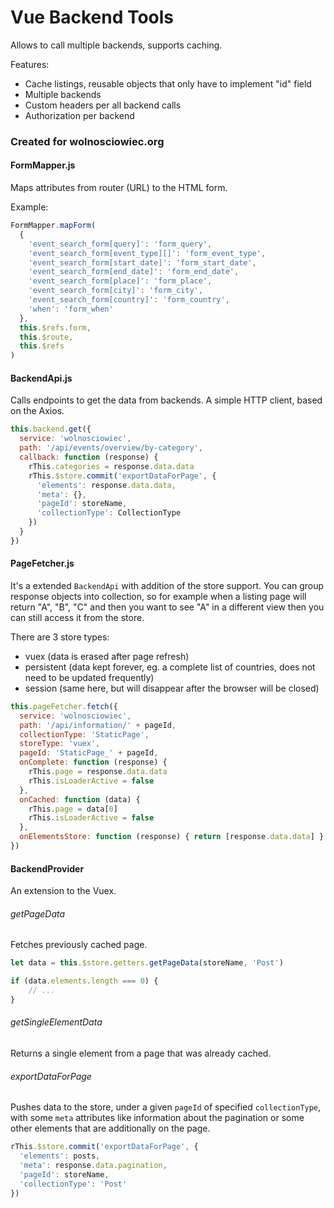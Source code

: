 Vue Backend Tools
=================

Allows to call multiple backends, supports caching.

Features:
- Cache listings, reusable objects that only have to implement "id" field
- Multiple backends
- Custom headers per all backend calls
- Authorization per backend

### Created for wolnosciowiec.org

#### FormMapper.js

Maps attributes from router (URL) to the HTML form.

Example:
```js
FormMapper.mapForm(
  {
    'event_search_form[query]': 'form_query',
    'event_search_form[event_type][]': 'form_event_type',
    'event_search_form[start_date]': 'form_start_date',
    'event_search_form[end_date]': 'form_end_date',
    'event_search_form[place]': 'form_place',
    'event_search_form[city]': 'form_city',
    'event_search_form[country]': 'form_country',
    'when': 'form_when'
  },
  this.$refs.form,
  this.$route,
  this.$refs
)
```

#### BackendApi.js

Calls endpoints to get the data from backends.
A simple HTTP client, based on the Axios.

```js
this.backend.get({
  service: 'wolnosciowiec',
  path: '/api/events/overview/by-category',
  callback: function (response) {
    rThis.categories = response.data.data
    rThis.$store.commit('exportDataForPage', {
      'elements': response.data.data,
      'meta': {},
      'pageId': storeName,
      'collectionType': CollectionType
    })
  }
})
```

#### PageFetcher.js

It's a extended `BackendApi` with addition of the store support.
You can group response objects into collection, so for example when
a listing page will return "A", "B", "C" and then you want to see "A" in a 
different view then you can still access it from the store.

There are 3 store types:
- vuex (data is erased after page refresh)
- persistent (data kept forever, eg. a complete list of countries, does not need to be updated frequently)
- session (same here, but will disappear after the browser will be closed)

```js
this.pageFetcher.fetch({
  service: 'wolnosciowiec',
  path: '/api/information/' + pageId,
  collectionType: 'StaticPage',
  storeType: 'vuex',
  pageId: 'StaticPage_' + pageId,
  onComplete: function (response) {
    rThis.page = response.data.data
    rThis.isLoaderActive = false
  },
  onCached: function (data) {
    rThis.page = data[0]
    rThis.isLoaderActive = false
  },
  onElementsStore: function (response) { return [response.data.data] }
})
```

#### BackendProvider

An extension to the Vuex.

###### getPageData 

Fetches previously cached page.

```js
let data = this.$store.getters.getPageData(storeName, 'Post')

if (data.elements.length === 0) {
    // ...
}
```

###### getSingleElementData

Returns a single element from a page that was already cached.

###### exportDataForPage

Pushes data to the store, under a given `pageId` of specified `collectionType`, with some `meta` attributes like
information about the pagination or some other elements that are additionally on the page.

```js
rThis.$store.commit('exportDataForPage', {
  'elements': posts,
  'meta': response.data.pagination,
  'pageId': storeName,
  'collectionType': 'Post'
})
```
